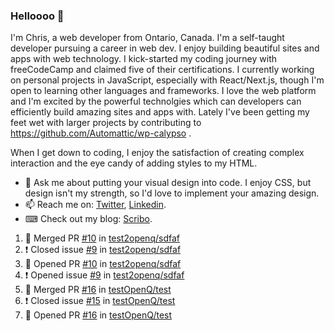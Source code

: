 ### Helloooo 👋

I'm Chris, a web developer from Ontario, Canada. I'm a self-taught developer pursuing a career in web dev. I enjoy building beautiful sites and apps with web technology.
I kick-started my coding journey with freeCodeCamp and claimed five of their certifications.  I currently working on personal projects in JavaScript, especially with React/Next.js, though I'm open to learning other languages and frameworks. I love the web platform and I'm excited by the powerful technolgies which can developers can efficiently build amazing sites and apps with. Lately I've been getting my feet wet with larger projects by contributing to https://github.com/Automattic/wp-calypso .

When I get down to coding, I enjoy the satisfaction of creating complex interaction and the eye candy of adding styles to my HTML. 

- 💬 Ask me about putting your visual design into code. I enjoy CSS, but design isn't my strength, so I'd love to implement your amazing design.
- 📫 Reach me on: [Twitter](https://twitter.com/Christo28120856), [Linkedin](https://www.linkedin.com/in/christopher-stevers-07b9a5204/).
- ⌨ Check out my blog: [Scribo](https://christopherstevers.cf).
<!--
**Christopher-Stevers/Christopher-Stevers** is a ✨ _special_ ✨ repository because its `README.md` (this file) appears on your GitHub profile.

Here are some ideas to get you started:

- 🔭 I’m currently working on ...
- 🌱 I’m currently learning ...
- 👯 I’m looking to collaborate on ...
- 🤔 I’m looking for help with ...
- 😄 Pronouns: ...
- ⚡ Fun fact: ...
-->

<!--START_SECTION:activity-->
1. 🎉 Merged PR [#10](https://github.com/test2openq/sdfaf/pull/10) in [test2openq/sdfaf](https://github.com/test2openq/sdfaf)
2. ❗️ Closed issue [#9](https://github.com/test2openq/sdfaf/issues/9) in [test2openq/sdfaf](https://github.com/test2openq/sdfaf)
3. 💪 Opened PR [#10](https://github.com/test2openq/sdfaf/pull/10) in [test2openq/sdfaf](https://github.com/test2openq/sdfaf)
4. ❗️ Opened issue [#9](https://github.com/test2openq/sdfaf/issues/9) in [test2openq/sdfaf](https://github.com/test2openq/sdfaf)
5. 🎉 Merged PR [#16](https://github.com/testOpenQ/test/pull/16) in [testOpenQ/test](https://github.com/testOpenQ/test)
6. ❗️ Closed issue [#15](https://github.com/testOpenQ/test/issues/15) in [testOpenQ/test](https://github.com/testOpenQ/test)
7. 💪 Opened PR [#16](https://github.com/testOpenQ/test/pull/16) in [testOpenQ/test](https://github.com/testOpenQ/test)
<!--END_SECTION:activity-->
